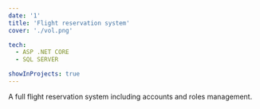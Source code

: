 ```yaml
---
date: '1'
title: 'Flight reservation system'
cover: './vol.png'

tech:
  - ASP .NET CORE
  - SQL SERVER

showInProjects: true
---
```


A full flight reservation system including accounts and roles management.
